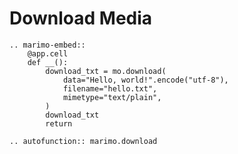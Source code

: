 # Download Media

```{eval-rst}
.. marimo-embed::
    @app.cell
    def __():
        download_txt = mo.download(
            data="Hello, world!".encode("utf-8"),
            filename="hello.txt",
            mimetype="text/plain",
        )
        download_txt
        return
```

```{eval-rst}
.. autofunction:: marimo.download
```
